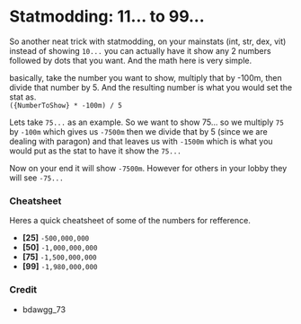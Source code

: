 # Statmodding: 11... to 99...  
So another neat trick with statmodding, on your mainstats (int, str, dex, vit) instead of showing `10...` you can actually have it show any 2 numbers followed by dots that you want. And the math here is very simple.  
  
basically, take the number you want to show, multiply that by -100m, then divide that number by 5. And the resulting number is what you would set the stat as.  
`({NumberToShow} * -100m) / 5`  
  
Lets take `75...` as an example. So we want to show 75... so we multiply `75` by `-100m` which gives us `-7500m` then we divide that by 5 (since we are dealing with paragon) and that leaves us with `-1500m` which is what you would put as the stat to have it show the `75...`  
  
Now on your end it will show `-7500m`. However for others in your lobby they will see `-75...`  

### Cheatsheet  
Heres a quick cheatsheet of some of the numbers for refference.  
* **[25]** `-500,000,000`  
* **[50]** `-1,000,000,000`  
* **[75]** `-1,500,000,000`  
* **[99]** `-1,980,000,000`  

### Credit
* bdawgg_73
